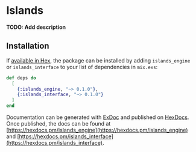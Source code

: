 # Islands

**TODO: Add description**

## Installation

If [available in Hex](https://hex.pm/docs/publish), the package can be installed
by adding `islands_engine` or `islands_interface` to your list of dependencies in `mix.exs`:

```elixir
def deps do
  [
    {:islands_engine, "~> 0.1.0"},
    {:islands_interface, "~> 0.1.0"}
  ]
end
```

Documentation can be generated with [ExDoc](https://github.com/elixir-lang/ex_doc)
and published on [HexDocs](https://hexdocs.pm). Once published, the docs can
be found at [https://hexdocs.pm/islands_engine](https://hexdocs.pm/islands_engine)
and [https://hexdocs.pm/islands_interface](https://hexdocs.pm/islands_interface).

